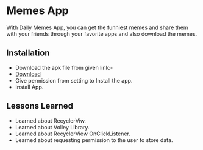 # Memes App

With Daily Memes App, you can get the funniest memes and share them with your friends through your favorite apps and also download the memes.


## Installation

- Download the apk file from given link:-
- [Download](https://drive.google.com/drive/u/0/folders/1R0rf4msBiVhbtS_bqUPd9gZTNGRAMnd6)
- Give permission from setting to Install the app.
- Install App.

## Lessons Learned

- Learned about RecyclerViw.
- Learned about Volley Library.
- Learned about RecyclerView OnClickListener.
- Learned about requesting permission to the user to store data.
